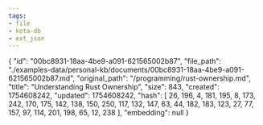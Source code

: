 ```yaml
---
tags:
- file
- kota-db
- ext_json
---
```

{
  "id": "00bc8931-18aa-4be9-a091-621565002b87",
  "file_path": "./examples-data/personal-kb/documents/00bc8931-18aa-4be9-a091-621565002b87.md",
  "original_path": "/programming/rust-ownership.md",
  "title": "Understanding Rust Ownership",
  "size": 843,
  "created": 1754608242,
  "updated": 1754608242,
  "hash": [
    26,
    196,
    4,
    181,
    195,
    8,
    173,
    242,
    170,
    175,
    142,
    138,
    150,
    250,
    117,
    132,
    147,
    63,
    44,
    182,
    183,
    123,
    27,
    77,
    157,
    97,
    114,
    201,
    198,
    65,
    12,
    238
  ],
  "embedding": null
}